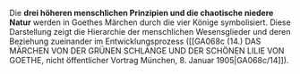 
Die **drei höheren menschlichen Prinzipien und die chaotische niedere Natur** werden in Goethes Märchen durch die vier Könige symbolisiert. Diese Darstellung zeigt die Hierarchie der menschlichen Wesensglieder und deren Beziehung zueinander im Entwicklungsprozess ([[GA068c (14.) DAS MÄRCHEN VON DER GRÜNEN SCHLANGE UND DER SCHÖNEN LILIE VON GOETHE, nicht öffentlicher Vortrag München, 8. Januar 1905|GA068c/14]]).
